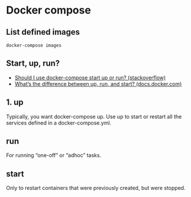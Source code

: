 # Docker compose

## List defined images

```shell
docker-compose images
```

## Start, up, run?

* [Should I use docker-compose start up or run? (stackoverflow)](https://stackoverflow.com/a/33066676)
* [What’s the difference between up, run, and start? (docs.docker.com)](https://docs.docker.com/compose/faq/#why-do-my-services-take-10-seconds-to-recreate-or-stop#whats-the-difference-between-up-run-and-start)

## 1. up

Typically, you want docker-compose up. Use up to start or restart all the services defined in a docker-compose.yml.

## run

For running “one-off” or “adhoc” tasks.

## start

Only to restart containers that were previously created, but were stopped.
